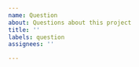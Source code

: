 ```yaml
---
name: Question
about: Questions about this project
title: ''
labels: question
assignees: ''

---
```



